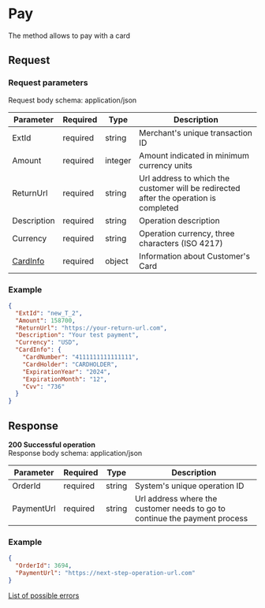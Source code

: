 # Pay
The method allows to pay with a card

## Request
### Request parameters
Request body schema: application/json

| Parameter              | Required  | Type           | Description                                                                           |
|------------------------|-----------|----------------|---------------------------------------------------------------------------------------|
| ExtId                  | required  | string         | Merchant's unique transaction ID                                                      |
| Amount                 | required  | integer<int64> | Amount indicated in minimum currency units                                            |
| ReturnUrl              | required  | string         | Url address to which the customer will be redirected after the operation is completed |
| Description            | required  | string         | Operation description                                                                 |
| Currency               | required  | string         | Operation currency, three characters  (ISO 4217)                                      |
| [CardInfo](api/dto.md) | required  | object         | Information about Customer's Card                                                     |

### Example
```JSON
{
  "ExtId": "new_T_2",
  "Amount": 158700,
  "ReturnUrl": "https://your-return-url.com",
  "Description": "Your test payment",
  "Currency": "USD",
  "CardInfo": {
    "CardNumber": "4111111111111111",
    "CardHolder": "CARDHOLDER",
    "ExpirationYear": "2024",
    "ExpirationMonth": "12",
    "Cvv": "736"
  }
}
```

## Response

**200 Successful operation**    
Response body schema: application/json

| Parameter              | Required  | Type    | Description                                                                |
|------------------------|-----------|---------|----------------------------------------------------------------------------|
| OrderId                | required  | string  | System's unique operation ID                                               |
| PaymentUrl             | required  | string  | Url address where the customer needs to go to continue the payment process |
### Example
```JSON
{
  "OrderId": 3694,
  "PaymentUrl": "https://next-step-operation-url.com"
}
```

[List of possible errors](api/errors.md)